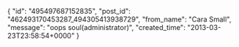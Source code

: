  {
   "id": "495497687152835",
   "post_id": "462493170453287_494305413938729",
   "from_name": "Cara Small",
   "message": "oops soul(administrator)",
   "created_time": "2013-03-23T23:58:54+0000"
 }
